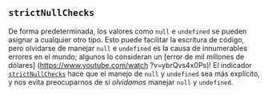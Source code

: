 

## `strictNullChecks`

De forma predeterminada, los valores como `null` e `undefined` se pueden asignar a cualquier otro tipo.
Esto puede facilitar la escritura de código, pero olvidarse de manejar `null` e `undefined` es la causa de innumerables errores en el mundo; algunos lo consideran un [error de mil millones de dólares] (https://www.youtube.com/watch ?v=ybrQvs4x0Ps)!
El indicador [`strictNullChecks`](/tsconfig#strictNullChecks) hace que el manejo de `null` y `undefined` sea más explícito, y nos evita preocuparnos de si _olvidamos_ manejar `null` y `undefined`.